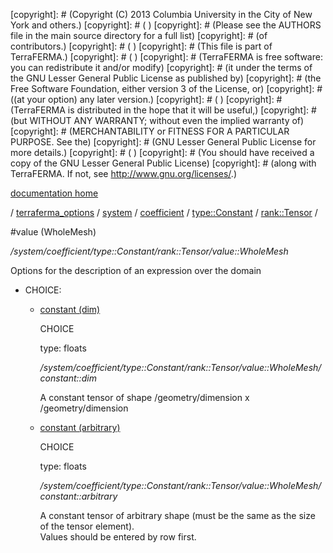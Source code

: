 [copyright]: # (Copyright (C) 2013 Columbia University in the City of New York and others.)
[copyright]: # ( )
[copyright]: # (Please see the AUTHORS file in the main source directory for a full list)
[copyright]: # (of contributors.)
[copyright]: # ( )
[copyright]: # (This file is part of TerraFERMA.)
[copyright]: # ( )
[copyright]: # (TerraFERMA is free software: you can redistribute it and/or modify)
[copyright]: # (it under the terms of the GNU Lesser General Public License as published by)
[copyright]: # (the Free Software Foundation, either version 3 of the License, or)
[copyright]: # ((at your option) any later version.)
[copyright]: # ( )
[copyright]: # (TerraFERMA is distributed in the hope that it will be useful,)
[copyright]: # (but WITHOUT ANY WARRANTY; without even the implied warranty of)
[copyright]: # (MERCHANTABILITY or FITNESS FOR A PARTICULAR PURPOSE. See the)
[copyright]: # (GNU Lesser General Public License for more details.)
[copyright]: # ( )
[copyright]: # (You should have received a copy of the GNU Lesser General Public License)
[copyright]: # (along with TerraFERMA. If not, see <http://www.gnu.org/licenses/>.)

[documentation home](Documentation)

/ [terraferma_options](../../../../../terraferma_options) / [system](../../../../system) / [coefficient](../../../coefficient) / [type::Constant](../../type__Constant) / [rank::Tensor](../rank__Tensor) /

#value (WholeMesh)

*/system/coefficient/type::Constant/rank::Tensor/value::WholeMesh*

Options for the description of an expression over the domain

* CHOICE:
    * [constant (dim)](value__WholeMesh/constant__dim "child")

        CHOICE 

        type: floats

        */system/coefficient/type::Constant/rank::Tensor/value::WholeMesh/constant::dim*

        A constant tensor of shape /geometry/dimension x /geometry/dimension

    * [constant (arbitrary)](value__WholeMesh/constant__arbitrary "child")

        CHOICE 

        type: floats

        */system/coefficient/type::Constant/rank::Tensor/value::WholeMesh/constant::arbitrary*

        A constant tensor of arbitrary shape (must be the same as the size of the tensor element).  
        Values should be entered by row first.

[autogenerated]: # (This file was automatically generated from the schema file:/home/cwilson/repos/github/TerraFERMA/TerraFERMA/buckettools/schemas/function.rng.)

